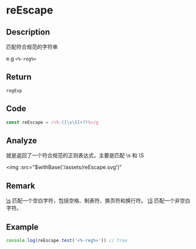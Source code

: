 # reEscape

## Description
匹配符合规范的字符串

e.g
`<%-reg%>`

## Return
`regExp`

## Code
```js
const reEscape = /<%-([\s\S]+?)%>/g
```
## Analyze
就是返回了一个符合规范的正则表达式，主要是匹配 \s 和 \S

<img  :src="$withBase('/assets/reEscape.svg')"
## Remark
[\s](https://developer.mozilla.org/zh-CN/docs/Web/JavaScript/Guide/Regular_Expressions#special-white-space) 匹配一个空白字符，包括空格、制表符、换页符和换行符。
[\S](https://developer.mozilla.org/zh-CN/docs/Web/JavaScript/Guide/Regular_Expressions#special-non-white-space) 匹配一个非空白字符。
## Example
```js
console.log(reEscape.test('<%-reg%>')) // true
```
